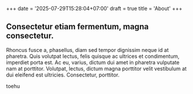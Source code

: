 +++
date = '2025-07-29T15:28:04+07:00'
draft = true
title = 'About'
+++

## Consectetur etiam fermentum, magna consectetur.
Rhoncus fusce a, phasellus, diam sed tempor dignissim neque id at pharetra. Quis volutpat lectus, felis quisque ac ultrices et condimentum, imperdiet porta est. Ac eu, varius, dictum dui amet in pharetra vulputate nam at porttitor. Volutpat, lectus, dictum magna porttitor velit vestibulum at dui eleifend est ultricies. Consectetur, porttitor.

toehu
